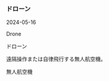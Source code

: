 <article id="ドローン">

### ドローン

<p class="st_update_header">2024-05-16</p>
<p class="st_name_header_en">Drone</p>
<p class="st_name_header_jp">ドローン</p>
<div class="article_explanation">遠隔操作または自律飛行する無人航空機。</div>
<p class="st_name_header_synonyms">無人航空機</p>
</article>
